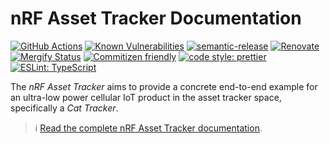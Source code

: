# nRF Asset Tracker Documentation

[![GitHub Actions](https://github.com/NordicSemiconductor/asset-tracker-cloud-docs/workflows/Test%20and%20Release/badge.svg)](https://github.com/NordicSemiconductor/asset-tracker-cloud-docs/actions)
[![Known Vulnerabilities](https://snyk.io/test/github/NordicSemiconductor/asset-tracker-cloud-docs/badge.svg)](https://snyk.io/test/github/NordicSemiconductor/asset-tracker-cloud-docs)
[![semantic-release](https://img.shields.io/badge/%20%20%F0%9F%93%A6%F0%9F%9A%80-semantic--release-e10079.svg)](https://github.com/semantic-release/semantic-release)
[![Renovate](https://img.shields.io/badge/renovate-enabled-brightgreen.svg)](https://renovatebot.com)
[![Mergify Status](https://img.shields.io/endpoint.svg?url=https://gh.mergify.io/badges/NordicSemiconductor/asset-tracker-cloud-docs)](https://mergify.io)
[![Commitizen friendly](https://img.shields.io/badge/commitizen-friendly-brightgreen.svg)](http://commitizen.github.io/cz-cli/)
[![code style: prettier](https://img.shields.io/badge/code_style-prettier-ff69b4.svg)](https://github.com/prettier/prettier/)
[![ESLint: TypeScript](https://img.shields.io/badge/ESLint-TypeScript-blue.svg)](https://github.com/typescript-eslint/typescript-eslint)

The _nRF Asset Tracker_ aims to provide a concrete end-to-end example for an
ultra-low power cellular IoT product in the asset tracker space, specifically a
_Cat Tracker_.

> :information_source:
> [Read the complete nRF Asset Tracker documentation](https://nordicsemiconductor.github.io/asset-tracker-cloud-docs/).
